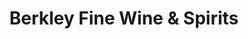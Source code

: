 ---
title: "Berkley Fine Wine & Spirits"
url: /clarksboro/berkley-fine-wine-und-spirits/
shop: Spirituosen
---